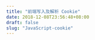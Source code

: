 ```yaml
---
title: "前端写入及解析 Cookie"
date: 2018-12-08T23:56:48+08:00
draft: false
slug: "JavaScript-cookie"
---
```

